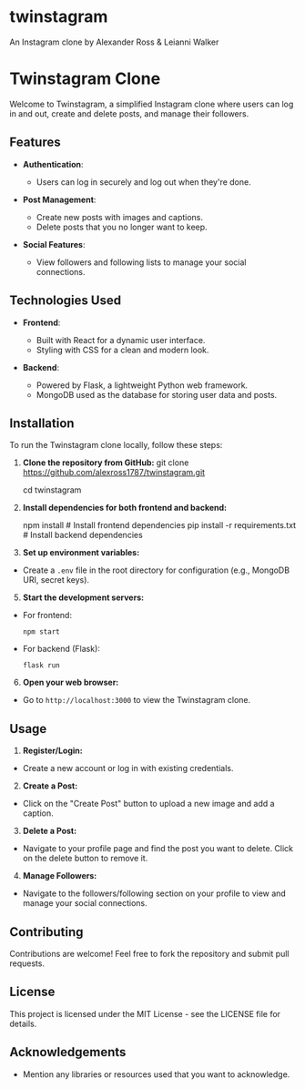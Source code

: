 # twinstagram
An Instagram clone
by Alexander Ross & Leianni Walker 

# Twinstagram Clone

Welcome to Twinstagram, a simplified Instagram clone where users can log in and out, create and delete posts, and manage their followers.

## Features

- **Authentication**:
  - Users can log in securely and log out when they're done.
  
- **Post Management**:
  - Create new posts with images and captions.
  - Delete posts that you no longer want to keep.

- **Social Features**:
  - View followers and following lists to manage your social connections.

## Technologies Used

- **Frontend**:
  - Built with React for a dynamic user interface.
  - Styling with CSS for a clean and modern look.

- **Backend**:
  - Powered by Flask, a lightweight Python web framework.
  - MongoDB used as the database for storing user data and posts.

## Installation

To run the Twinstagram clone locally, follow these steps:

1. **Clone the repository from GitHub:**
    git clone https://github.com/alexross1787/twinstagram.git

   cd twinstagram

3. **Install dependencies for both frontend and backend:**

     npm install # Install frontend dependencies
pip install -r requirements.txt # Install backend dependencies


4. **Set up environment variables:**
- Create a `.env` file in the root directory for configuration (e.g., MongoDB URI, secret keys).

5. **Start the development servers:**
- For frontend:
  ```
  npm start
  ```
- For backend (Flask):
  ```
  flask run
  ```

6. **Open your web browser:**
- Go to `http://localhost:3000` to view the Twinstagram clone.

## Usage

1. **Register/Login:**
- Create a new account or log in with existing credentials.

2. **Create a Post:**
- Click on the "Create Post" button to upload a new image and add a caption.

3. **Delete a Post:**
- Navigate to your profile page and find the post you want to delete. Click on the delete button to remove it.

4. **Manage Followers:**
- Navigate to the followers/following section on your profile to view and manage your social connections.

## Contributing

Contributions are welcome! Feel free to fork the repository and submit pull requests.

## License

This project is licensed under the MIT License - see the LICENSE file for details.

## Acknowledgements

- Mention any libraries or resources used that you want to acknowledge.

   


